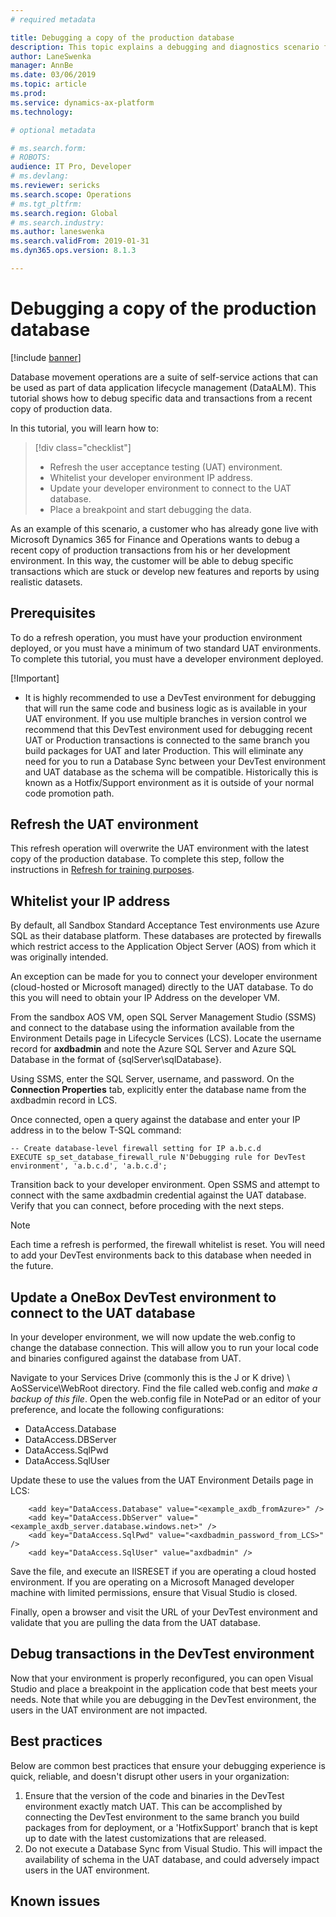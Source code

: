 ```yaml
---
# required metadata

title: Debugging a copy of the production database
description: This topic explains a debugging and diagnostics scenario for Microsoft Dynamics 365 for Finance and Operations.
author: LaneSwenka
manager: AnnBe
ms.date: 03/06/2019
ms.topic: article
ms.prod: 
ms.service: dynamics-ax-platform
ms.technology: 

# optional metadata

# ms.search.form: 
# ROBOTS: 
audience: IT Pro, Developer
# ms.devlang: 
ms.reviewer: sericks
ms.search.scope: Operations
# ms.tgt_pltfrm: 
ms.search.region: Global
# ms.search.industry: 
ms.author: laneswenka
ms.search.validFrom: 2019-01-31
ms.dyn365.ops.version: 8.1.3

---
```


# Debugging a copy of the production database

[!include [banner](../includes/banner.md)]

Database movement operations are a suite of self-service actions that can be used as part of data application lifecycle management (DataALM). This tutorial shows how to debug specific data and transactions from a recent copy of production data.

In this tutorial, you will learn how to:

> [!div class="checklist"]
> * Refresh the user acceptance testing (UAT) environment.
> * Whitelist your developer environment IP address.
> * Update your developer environment to connect to the UAT database.
> * Place a breakpoint and start debugging the data.

As an example of this scenario, a customer who has already gone live with Microsoft Dynamics 365 for Finance and Operations wants to debug a recent copy of production transactions from his or her development environment. In this way, the customer will be able to debug specific transactions which are stuck or develop new features and reports by using realistic datasets.

## Prerequisites

To do a refresh operation, you must have your production environment deployed, or you must have a minimum of two standard UAT environments. To complete this tutorial, you must have a developer environment deployed.

[!Important]
- It is highly recommended to use a DevTest environment for debugging that will run the same code and business logic as is available in your UAT environment.  If you use multiple branches in version control we recommend that this DevTest environment used for debugging recent UAT or Production transactions is connected to the same branch you build packages for UAT and later Production.  This will eliminate any need for you to run a Database Sync between your DevTest environment and UAT database as the schema will be compatible.  Historically this is known as a Hotfix/Support environment as it is outside of your normal code promotion path.

## Refresh the UAT environment 

This refresh operation will overwrite the UAT environment with the latest copy of the production database. To complete this step, follow the instructions in [Refresh for training purposes](dbmovement-scenario-general-refresh.md).

## Whitelist your IP address
By default, all Sandbox Standard Acceptance Test environments use Azure SQL as their database platform.  These databases are protected by firewalls which restrict access to the Application Object Server (AOS) from which it was originally intended.  

An exception can be made for you to connect your developer environment (cloud-hosted or Microsoft managed) directly to the UAT database. To do this you will need to obtain your IP Address on the developer VM.

From the sandbox AOS VM, open SQL Server Management Studio (SSMS) and connect to the database using the information available from the Environment Details page in Lifecycle Services (LCS).  Locate the username record for **axdbadmin** and note the Azure SQL Server and Azure SQL Database in the format of {sqlServer\sqlDatabase}. 

Using SSMS, enter the SQL Server, username, and password.  On the **Connection Properties** tab, explicitly enter the database name from the axdbadmin record in LCS.  

Once connected, open a query against the database and enter your IP address in to the below T-SQL command:
```
-- Create database-level firewall setting for IP a.b.c.d 
EXECUTE sp_set_database_firewall_rule N'Debugging rule for DevTest environment', 'a.b.c.d', 'a.b.c.d'; 
```
Transition back to your developer environment.  Open SSMS and attempt to connect with the same axdbadmin credential against the UAT database.  Verify that you can connect, before proceding with the next steps.

> [!Note]
> Each time a refresh is performed, the firewall whitelist is reset.  You will need to add your DevTest environments back to this database when needed in the future.

## Update a OneBox DevTest environment to connect to the UAT database
In your developer environment, we will now update the web.config to change the database connection.  This will allow you to run your local code and binaries configured against the database from UAT.  

Navigate to your Services Drive (commonly this is the J or K drive) \ AoSService\WebRoot directory.  Find the file called web.config and *make a backup of this file*.  Open the web.config file in NotePad or an editor of your preference, and locate the following configurations:
- DataAccess.Database
- DataAccess.DBServer
- DataAccess.SqlPwd
- DataAccess.SqlUser

Update these to use the values from the UAT Environment Details page in LCS:
```
    <add key="DataAccess.Database" value="<example_axdb_fromAzure>" />
    <add key="DataAccess.DbServer" value="<example_axdb_server.database.windows.net>" />
    <add key="DataAccess.SqlPwd" value="<axdbadmin_password_from_LCS>" />
    <add key="DataAccess.SqlUser" value="axdbadmin" />
```
Save the file, and execute an IISRESET if you are operating a cloud hosted environment.  If you are operating on a Microsoft Managed developer machine with limited permissions, ensure that Visual Studio is closed.  

Finally, open a browser and visit the URL of your DevTest environment and validate that you are pulling the data from the UAT database.

## Debug transactions in the DevTest environment
Now that your environment is properly reconfigured, you can open Visual Studio and place a breakpoint in the application code that best meets your needs.  Note that while you are debugging in the DevTest environment, the users in the UAT environment are not impacted.  

## Best practices 
Below are common best practices that ensure your debugging experience is quick, reliable, and doesn't disrupt other users in your organization:
1. Ensure that the version of the code and binaries in the DevTest environment exactly match UAT.  This can be accomplished by connecting the DevTest environment to the same branch you build packages from for deployment, or a 'HotfixSupport' branch that is kept up to date with the latest customizations that are released.
2. Do not execute a Database Sync from Visual Studio.  This will impact the availability of schema in the UAT database, and could adversely impact users in the UAT environment.

## Known issues

